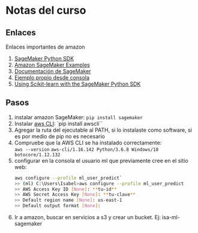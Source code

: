 # Notas del curso

## Enlaces

Enlaces importantes de amazon

1. [SageMaker Python SDK](https://github.com/aws/sagemaker-python-sdk)
2. [Amazon SageMaker Examples](https://github.com/awslabs/amazon-sagemaker-examples)
3. [Documentación de SageMaker](https://sagemaker.readthedocs.io/en/stable/)
4. [Ejemplo propio desde consola](https://github.com/iris9112/amazon_sagemaker_test)
5. [Using Scikit-learn with the SageMaker Python SDK](https://sagemaker.readthedocs.io/en/stable/using_sklearn.html)

## Pasos

1. instalar amazon SageMaker:
 `pip install sagemaker`
2. Instalar [aws CLI](https://docs.aws.amazon.com/es_es/cli/latest/userguide/cli-chap-install.html):
 `pip install awscli``
3. Agregar la ruta del ejecutable al PATH, si lo instalaste como software, si es por medio de pip no es necesario
4. Compruebe que la AWS CLI se ha instalado correctamente:  
 `aws --version`
 `aws-cli/1.16.142 Python/3.6.8 Windows/10 botocore/1.12.132`
5. configurar en la consola el usuario ml que previamente cree en el sitio web:
    ```bash
    aws configure --profile ml_user_predict`
    >> (ml) C:\Users\Isabel>aws configure --profile ml_user_predict
    >> AWS Access Key ID [None]: **tu-id**
    >> AWS Secret Access Key [None]: **tu-clave**
    >> Default region name [None]: us-east-1
    >> Default output format [None]:
    ```
6. Ir a amazon, buscar en servicios a s3 y crear un bucket. Ej: isa-ml-sagemaker

